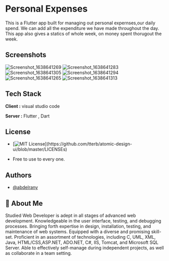 # Personal Expenses

This is a Flutter app built for managing out personal expernses,our daily spend. We can add all the expenditure we have made throughout the day. This app also gives a statics of whole week, on money spent thorugout the week.
## Screenshots

![Screenshot_1638641269](https://user-images.githubusercontent.com/79026033/144720016-f9972b79-f2ff-42c2-8b17-be38001e55d8.png)
![Screenshot_1638641283](https://user-images.githubusercontent.com/79026033/144720019-7a7d850b-0197-4e5c-94e1-554b05039a4c.png)
![Screenshot_1638641305](https://user-images.githubusercontent.com/79026033/144720022-22f07b83-0568-41be-8c1d-fcd047578ba2.png)
![Screenshot_1638641294](https://user-images.githubusercontent.com/79026033/144720024-70fb0c4c-26a0-47fb-b3d8-a908f57ebd62.png)
![Screenshot_1638641265](https://user-images.githubusercontent.com/79026033/144720026-57e8f7f1-c9a8-477d-8982-dc0d3a85e1a0.png)
![Screenshot_1638641313](https://user-images.githubusercontent.com/79026033/144720028-b082aab5-fe9e-4849-a9ae-c6df747bf02e.png)






## Tech Stack

**Client :** visual studio code

**Server :** Flutter , Dart


## License
- [![MIT License](https://img.shields.io/apm/l/atomic-design-ui.svg?)](https://github.com/tterb/atomic-design-ui/blob/master/LICENSEs)

- Free to use to every one.


## Authors

- [@abdelrany](https://github.com/abdelrany)


## 🚀 About Me
Studied Web Developer is adept in all stages of advanced web development. Knowledgeable in the user interface, testing, and debugging processes. Bringing forth expertise in design, installation, testing, and maintenance of web systems. Equipped with a diverse and promising skill-set. Proficient in an assortment of technologies, including C, UML, XML, Java, HTML/CSS,ASP.NET, ADO.NET, C#, IIS, Tomcat, and Microsoft SQL Server. Able to effectively self-manage during independent projects, as well as collaborate in a team setting.


